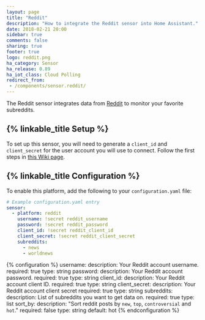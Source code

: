 ```yaml
---
layout: page
title: "Reddit"
description: "How to integrate the Reddit sensor into Home Assistant."
date: 2018-02-21 20:00
sidebar: true
comments: false
sharing: true
footer: true
logo: reddit.png
ha_category: Sensor
ha_release: 0.89
ha_iot_class: Cloud Polling
redirect_from:
 - /components/sensor.reddit/
---
```


The Reddit sensor integrates data from [Reddit](https://reddit.com/) to monitor your favorite subreddits.

## {% linkable_title Setup %}

To set up this sensor, you will need to generate a `client_id` and `client_secret` for the user account you will use to connect. Follow the first steps in [this Wiki page](https://github.com/reddit-archive/reddit/wiki/OAuth2-Quick-Start-Example).

## {% linkable_title Configuration %}

To enable this platform, add the following to your `configuration.yaml` file:

```yaml
# Example configuration.yaml entry
sensor:
  - platform: reddit
    username: !secret reddit_username
    password: !secret reddit_password
    client_id: !secret reddit_client_id
    client_secret: !secret reddit_client_secret
    subreddits:
      - news
      - worldnews
```

{% configuration %}
username:
  description: Your Reddit account username.
  required: true
  type: string
password:
  description: Your Reddit account password.
  required: true
  type: string
client_id:
  description: Your Reddit account client ID.
  required: true
  type: string
client_secret:
  description: Your Reddit account client secret
  required: true
  type: string
subreddits:
  description: List of subreddits you want to get data on.
  required: true
  type: list
sort_by:
  description: "Sort reddit posts by `new`, `top`, `controversial` and `hot`."
  required: false
  type: string
  default: hot
{% endconfiguration %}
